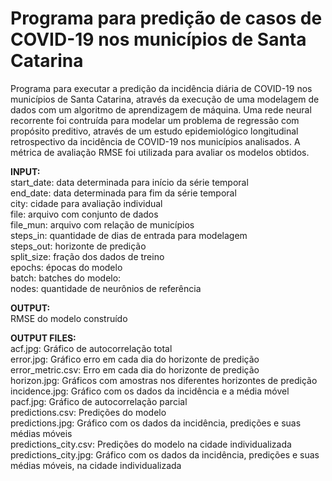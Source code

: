 # Programa para predição de casos de COVID-19 nos municípios de Santa Catarina

Programa para executar a predição da incidência diária de COVID-19 nos municípios de Santa Catarina, através da execução de uma modelagem de dados com um algoritmo de aprendizagem de máquina. Uma rede neural recorrente foi contruída para modelar um problema de regressão com propósito preditivo, através de um estudo epidemiológico longitudinal retrospectivo da incidência de COVID-19 nos municípios analisados. A métrica de avaliação RMSE foi utilizada para avaliar os modelos obtidos. <br/>

**INPUT:** <br/>
start_date: data determinada para início da série temporal <br/>
end_date: data determinada para fim da série temporal <br/>
city: cidade para avaliação individual <br/>
file: arquivo com conjunto de dados <br/>
file_mun: arquivo com relação de municípios <br/>
steps_in: quantidade de dias de entrada para modelagem <br/>
steps_out: horizonte de predição <br/>
split_size: fração dos dados de treino <br/>
epochs: épocas do modelo <br/>
batch: batches do modelo: <br/>
nodes: quantidade de neurônios de referência <br/>

**OUTPUT:** <br/>
RMSE do modelo construído <br/>

**OUTPUT FILES:** <br/>
acf.jpg: Gráfico de autocorrelação total <br/>
error.jpg: Gráfico erro em cada dia do horizonte de predição <br/>
error_metric.csv: Erro em cada dia do horizonte de predição <br/>
horizon.jpg: Gráficos com amostras nos diferentes horizontes de predição <br/>
incidence.jpg: Gráfico com os dados da incidência e a média móvel <br/>
pacf.jpg: Gráfico de autocorrelação parcial <br/>
predictions.csv: Predições do modelo <br/>
predictions.jpg: Gráfico com os dados da incidência, predições e suas médias móveis <br/>
predictions_city.csv: Predições do modelo na cidade individualizada <br/>
predictions_city.jpg: Gráfico com os dados da incidência, predições e suas médias móveis, na cidade individualizada <br/>
